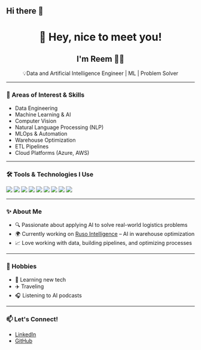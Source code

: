 ## Hi there 👋

<h1 align="center">👋 Hey, nice to meet you!</h1>
<h2 align="center">I'm Reem 👩‍💻</h2>

<p align="center">
💡Data and Artificial Intelligence Engineer | ML | Problem Solver
</p>

---

### 🚀 Areas of Interest & Skills
- Data Engineering
- Machine Learning & AI
- Computer Vision
- Natural Language Processing (NLP)
- MLOps & Automation
- Warehouse Optimization
- ETL Pipelines
- Cloud Platforms (Azure, AWS)

---

### 🛠️ Tools & Technologies I Use
<p>
  <img src="https://img.shields.io/badge/-Python-3776AB?style=flat&logo=python&logoColor=white"/>
  <img src="https://img.shields.io/badge/-Docker-2496ED?style=flat&logo=docker&logoColor=white"/>
  <img src="https://img.shields.io/badge/-Azure-0078D4?style=flat&logo=microsoft-azure&logoColor=white"/>
  <img src="https://img.shields.io/badge/-PostgreSQL-336791?style=flat&logo=postgresql&logoColor=white"/>
  <img src="https://img.shields.io/badge/-Apache%20Airflow-017CEE?style=flat&logo=apache-airflow&logoColor=white"/>
  <img src="https://img.shields.io/badge/-SQL-4479A1?style=flat&logo=mysql&logoColor=white"/>
  <img src="https://img.shields.io/badge/-Pandas-150458?style=flat&logo=pandas&logoColor=white"/>
  <img src="https://img.shields.io/badge/-scikit--learn-F7931E?style=flat&logo=scikit-learn&logoColor=white"/>
  <img src="https://img.shields.io/badge/-Git-F05032?style=flat&logo=git&logoColor=white"/>
</p>

---

### ✨ About Me
- 🔍 Passionate about applying AI to solve real-world logistics problems
- 🌍 Currently working on [Ruso Intelligence](https://github.com/Qazalr) – AI in warehouse optimization
- 📈 Love working with data, building pipelines, and optimizing processes

---

### 🎯 Hobbies
- 📖 Learning new tech
- ✈️ Traveling
- 🎧 Listening to AI podcasts

---

### 📫 Let's Connect!
- [LinkedIn](https://www.linkedin.com/in/your-profile/)
- [GitHub](https://github.com/Qazalr)


<!--
**Qazalr/Qazalr** is a ✨ _special_ ✨ repository because its `README.md` (this file) appears on your GitHub profile.

Here are some ideas to get you started:

- 🔭 I’m currently working on ...
- 🌱 I’m currently learning ...
- 👯 I’m looking to collaborate on ...
- 🤔 I’m looking for help with ...
- 💬 Ask me about ...
- 📫 How to reach me: ...
- 😄 Pronouns: ...
- ⚡ Fun fact: ...
-->

